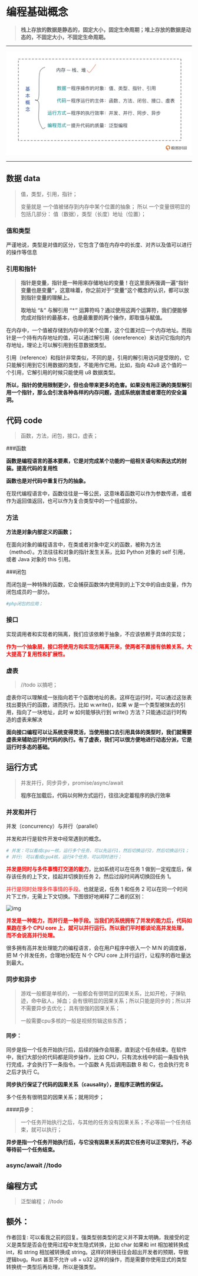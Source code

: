 # 编程基础概念

>**栈上存放的数据是静态的，固定大小，固定生命周期；堆上存放的数据是动态的，不固定大小，不固定生命周期。**
>
>

---



![img](编程基础概念.assets/41bd5a23d4a7ba61c4477bb8699320ee.jpg)

------



##  数据 data

>值，类型，引用，指针；
>
>变量就是 一个值被储存到内存中某个位置的抽象；  所以 一个变量很明显的包括几部分： 值（数据），类型（长度）地址（位置）；

### 值和类型

严谨地说，类型是对值的区分，它包含了值在内存中的长度、对齐以及值可以进行的操作等信息



### 引用和指针

>**指针是变量，指针是一种用来存储地址的变量！在这里我再强调一遍“指针变量也是变量”，这意味着，你之前对于“变量”这个概念的认识，都可以放到指针变量的理解上。**
>
>**取地址 “&” 与解引用 “*” 运算符吗？通过使用这两个运算符，我们便能够完成对指针的最基本，也是最重要的两个操作，即取值与赋值。**

在内存中，一个值被存储到内存中的某个位置，这个位置对应一个内存地址。而指针是一个持有内存地址的值，可以通过解引用（dereference）来访问它指向的内存地址，理论上可以解引用到任意数据类型。

引用（reference）和指针非常类似，不同的是，引用的解引用访问是受限的，它只能解引用到它引用数据的类型，不能用作它用。比如，指向 42u8 这个值的一个引用，它解引用的时候只能使用 u8 数据类型。

**所以，指针的使用限制更少，但也会带来更多的危害。如果没有用正确的类型解引用一个指针，那么会引发各种各样的内存问题，造成系统崩溃或者潜在的安全漏洞。**



## 代码 code

>函数，方法，闭包，接口，虚表；

###函数

**函数是编程语言的基本要素，它是对完成某个功能的一组相关语句和表达式的封装。提高代码的复用性**

**函数也是对代码中重复行为的抽象。**

在现代编程语言中，函数往往是一等公民，这意味着函数可以作为参数传递，或者作为返回值返回，也可以作为复合类型中的一个组成部分。

### 方法

**方法是对象内部定义的函数；**

在面向对象的编程语言中，在类或者对象中定义的函数，被称为方法（method）。方法往往和对象的指针发生关系，比如 Python 对象的 self 引用，或者 Java 对象的 this 引用。

###闭包

而闭包是一种特殊的函数，它会捕获函数体内使用到的上下文中的自由变量，作为闭包成员的一部分。

``````php
#php闭包的应用；


``````



### 接口 

实现调用者和实现者的隔离，我们应该依赖于抽象，不应该依赖于具体的实现；

<font color=red>**作为一个抽象层，接口将使用方和实现方隔离开来，使两者不直接有依赖关系，大大提高了复用性和扩展性。**</font>

### 虚表

>//todo 以搞吧；

虚表你可以理解成一张指向若干个函数地址的表。这样在运行时，可以通过这张表找出要执行的函数，进而执行。比如 w.write()，如果 w 是一个类型被抹去的引用，指向了一块地址，此时 w 如何能够执行到 write() 方法？只能通过运行时构造的虚表来解决

**面向接口编程可以让系统变得灵活，当使用接口去引用具体的类型时，我们就需要虚表来辅助运行时代码的执行。有了虚表，我们可以很方便地进行动态分派，它是运行时多态的基础。**



##  运行方式

>并发并行，同步异步，promise/async/await
>
>**程序在加载后，代码以何种方式运行，往往决定着程序的执行效率**



### 并发和并行

并发（concurrency）与并行（parallel）

并发和并行是软件开发中经常遇到的概念。

`````php
# 并发：可以看成cpu一核，运行多个任务，可以先运行1，然后切换运行2，然后切换运行1；
# 并行: 可以看成cpu4核，运行4个任务，可以同时进行；
`````



<font color=red>**并发是同时与多件事情打交道的能力**</font>，比如系统可以在任务 1 做到一定程度后，保存该任务的上下文，挂起并切换到任务 2，然后过段时间再切换回任务 1。

<font color=red>并行是同时处理多件事情的手段。</font>也就是说，任务 1 和任务 2 可以在同一个时间片下工作，无需上下文切换。下图很好地阐释了二者的区别：

![img](https://static001.geekbang.org/resource/image/9d/8c/9d93f6445fb47a58bfb8149752dfe78c.jpg?wh=1920x1510)



<font color=red>**并发是一种能力，而并行是一种手段。当我们的系统拥有了并发的能力后，代码如果跑在多个 CPU core 上，就可以并行运行。所以我们平时都谈论高并发处理，而不会说高并行处理。**</font>

很多拥有高并发处理能力的编程语言，会在用户程序中嵌入一个 M:N 的调度器，把 M 个并发任务，合理地分配在 N 个 CPU core 上并行运行，让程序的吞吐量达到最大。



### 同步和异步

>游戏一般都是单核的，一般都会有很明显的因果关系，比如开枪，子弹轨迹，命中敌人，掉血；会有很明显的因果关系；所以只能是同步的；所以并不需要异步去优化；  具有很强的因果关系；
>
>一般需要cpu多核的一般是视频剪辑这些东西；

#### 同步：

同步是指一个任务开始执行后，后续的操作会阻塞，直到这个任务结束。在软件中，我们大部分的代码都是同步操作，比如 CPU，只有流水线中的前一条指令执行完成，才会执行下一条指令。一个函数 A 先后调用函数 B 和 C，也会执行完 B 之后才执行 C。

**同步执行保证了代码的因果关系（causality），是程序正确性的保证。**

多个任务有很明显的因果关系；就用同步；

####异步：

>一个任务开始执行之后，与其他的任务没有因果关系；不必等前一个任务结束，就可以执行；

**异步是指一个任务开始执行后，与它没有因果关系的其它任务可以正常执行，不必等待前一个任务结束。**



### async/await   //todo

## 编程方式

>泛型编程； //todo

















## 额外：

作者回复: 可以看我之前的回复。强类型弱类型的定义并不算太明确，我接受的定义是类型是否会在使用过程中发生隐式转换，比如 char 如果和 int 相加被转换成 int，和 string 相加被转换成 string。这样的转换往往会超出开发者的预期，导致逻辑bug。Rust 甚至不允许 u8 + u32 这样的操作，而是需要你使用显式的类型转换统一类型后再处理，所以是强类型。